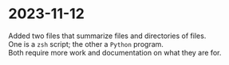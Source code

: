 # 2023-11-12

Added two files that summarize files and directories of files.  
  One is a `zsh` script; the other a `Python` program.  
  Both require more work and documentation on what they are for.  
  
